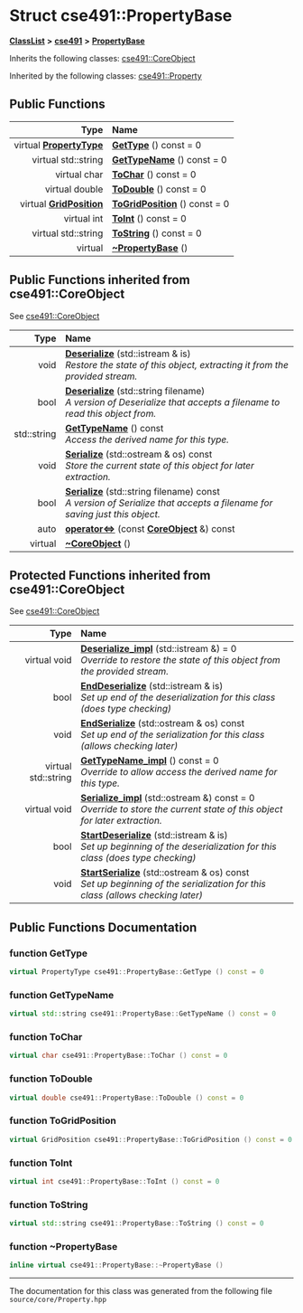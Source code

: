 

# Struct cse491::PropertyBase



[**ClassList**](annotated.md) **>** [**cse491**](namespacecse491.md) **>** [**PropertyBase**](structcse491_1_1_property_base.md)








Inherits the following classes: [cse491::CoreObject](classcse491_1_1_core_object.md)


Inherited by the following classes: [cse491::Property](structcse491_1_1_property.md)




















































## Public Functions

| Type | Name |
| ---: | :--- |
| virtual [**PropertyType**](namespacecse491.md#enum-propertytype) | [**GetType**](#function-gettype) () const = 0<br> |
| virtual std::string | [**GetTypeName**](#function-gettypename) () const = 0<br> |
| virtual char | [**ToChar**](#function-tochar) () const = 0<br> |
| virtual double | [**ToDouble**](#function-todouble) () const = 0<br> |
| virtual [**GridPosition**](classcse491_1_1_grid_position.md) | [**ToGridPosition**](#function-togridposition) () const = 0<br> |
| virtual int | [**ToInt**](#function-toint) () const = 0<br> |
| virtual std::string | [**ToString**](#function-tostring) () const = 0<br> |
| virtual  | [**~PropertyBase**](#function-propertybase) () <br> |


## Public Functions inherited from cse491::CoreObject

See [cse491::CoreObject](classcse491_1_1_core_object.md)

| Type | Name |
| ---: | :--- |
|  void | [**Deserialize**](#function-deserialize-12) (std::istream & is) <br>_Restore the state of this object, extracting it from the provided stream._  |
|  bool | [**Deserialize**](#function-deserialize-22) (std::string filename) <br>_A version of Deserialize that accepts a filename to read this object from._  |
|  std::string | [**GetTypeName**](#function-gettypename) () const<br>_Access the derived name for this type._  |
|  void | [**Serialize**](#function-serialize-12) (std::ostream & os) const<br>_Store the current state of this object for later extraction._  |
|  bool | [**Serialize**](#function-serialize-22) (std::string filename) const<br>_A version of Serialize that accepts a filename for saving just this object._  |
|  auto | [**operator&lt;=&gt;**](#function-operator<>) (const [**CoreObject**](classcse491_1_1_core_object.md) &) const<br> |
| virtual  | [**~CoreObject**](#function-coreobject) () <br> |
















































## Protected Functions inherited from cse491::CoreObject

See [cse491::CoreObject](classcse491_1_1_core_object.md)

| Type | Name |
| ---: | :--- |
| virtual void | [**Deserialize\_impl**](#function-deserialize_impl) (std::istream &) = 0<br>_Override to restore the state of this object from the provided stream._  |
|  bool | [**EndDeserialize**](#function-enddeserialize) (std::istream & is) <br>_Set up end of the deserialization for this class (does type checking)_  |
|  void | [**EndSerialize**](#function-endserialize) (std::ostream & os) const<br>_Set up end of the serialization for this class (allows checking later)_  |
| virtual std::string | [**GetTypeName\_impl**](#function-gettypename_impl) () const = 0<br>_Override to allow access the derived name for this type._  |
| virtual void | [**Serialize\_impl**](#function-serialize_impl) (std::ostream &) const = 0<br>_Override to store the current state of this object for later extraction._  |
|  bool | [**StartDeserialize**](#function-startdeserialize) (std::istream & is) <br>_Set up beginning of the deserialization for this class (does type checking)_  |
|  void | [**StartSerialize**](#function-startserialize) (std::ostream & os) const<br>_Set up beginning of the serialization for this class (allows checking later)_  |






## Public Functions Documentation




### function GetType 

```C++
virtual PropertyType cse491::PropertyBase::GetType () const = 0
```






### function GetTypeName 

```C++
virtual std::string cse491::PropertyBase::GetTypeName () const = 0
```






### function ToChar 

```C++
virtual char cse491::PropertyBase::ToChar () const = 0
```






### function ToDouble 

```C++
virtual double cse491::PropertyBase::ToDouble () const = 0
```






### function ToGridPosition 

```C++
virtual GridPosition cse491::PropertyBase::ToGridPosition () const = 0
```






### function ToInt 

```C++
virtual int cse491::PropertyBase::ToInt () const = 0
```






### function ToString 

```C++
virtual std::string cse491::PropertyBase::ToString () const = 0
```






### function ~PropertyBase 

```C++
inline virtual cse491::PropertyBase::~PropertyBase () 
```




------------------------------
The documentation for this class was generated from the following file `source/core/Property.hpp`

